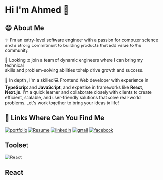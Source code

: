 # Hi I'm Ahmed 👋
## 😄 About Me

✨ I'm an entry-level software engineer with a passion for computer science <br> 
and a strong commitment to building products that add value to the community.

👀 Looking to join a team of dynamic engineers where I can bring my technical <br> 
skills and problem-solving abilities tohelp drive growth and success.

🚀 In depth , I'm a skilled 💻 Frontend Web developer with experience in <b>TypeScript</b> and <b>JavaScript</b>, and expertise in frameworks like <b>React</b>, <b>Next.js</b>. I'm a quick learner and collaborate closely with clients to create efficient, scalable, and user-friendly solutions that solve real-world problems. Let's work together to bring your ideas to life!

## 🔗 Links Where Can You Find Me

[![portfolio](https://img.shields.io/badge/my_portfolio-000?style=for-the-badge&logo=ko-fi&logoColor=white)](https://ahmed-hany-portfolio.netlify.app/)
[![Resume](https://img.shields.io/badge/my_resume-FF3850?style=for-the-badge&logo=linkfire&logoColor=white)](https://drive.google.com/file/d/18CgccxuhwcXBif9XStikgt__0pIsJji3/view?usp=sharing)
[![linkedin](https://img.shields.io/badge/linkedin-0A66C2?style=for-the-badge&logo=linkedin&logoColor=white)](https://www.linkedin.com/in/ahmed-hany-b2a1681a0/)
[![gmail](https://img.shields.io/badge/gmail-EA4335?style=for-the-badge&logo=gmail&logoColor=white)](https://mail.google.com/mail/u/0/#inbox)
[![facebook](https://img.shields.io/badge/facebook-1877F2?style=for-the-badge&logo=facebook&logoColor=white)](https://www.facebook.com/profile.php?id=100010449333909)

## Toolset

![React](https://cdn4.iconfinder.com/data/icons/logos-3/600/React.js_logo-40.png)<br><h2>React</h2>
